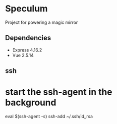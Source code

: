 # Speculum
Project for powering a magic mirror

## Dependencies
- Express 4.16.2
- Vue 2.5.14

## ssh
# start the ssh-agent in the background
eval $(ssh-agent -s)
ssh-add ~/.ssh/id_rsa

